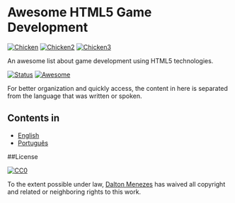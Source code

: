 # Awesome HTML5 Game Development
[![Chicken](https://github.com/daltonmenezes/pepper-the-chicken/blob/master/src/sprites/chicken.png)](#)
[![Chicken2](https://github.com/daltonmenezes/pepper-the-chicken/blob/master/src/sprites/chicken2.png)](#)
[![Chicken3](https://github.com/daltonmenezes/pepper-the-chicken/blob/master/src/sprites/chicken-hit.png)](#)

An awesome list about game development using HTML5 technologies.

[![Status](https://img.shields.io/badge/status-in%20progress-orange.svg)](#)
[![Awesome](https://cdn.rawgit.com/sindresorhus/awesome/d7305f38d29fed78fa85652e3a63e154dd8e8829/media/badge.svg)](https://github.com/sindresorhus/awesome)

For better organization and quickly access, the content in here is separated from the language that was written or spoken.

## Contents in
- [English]()
- [Português]()

##License

[![CC0](https://i.creativecommons.org/l/by/4.0/88x31.png)](http://creativecommons.org/licenses/by/4.0/)

To the extent possible under law, [Dalton Menezes](http://github.com/daltonmenezes) has waived all copyright and related or neighboring rights to this work.
